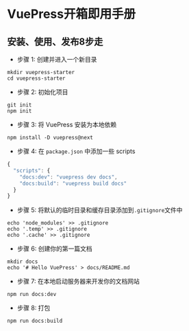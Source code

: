 # VuePress开箱即用手册

## 安装、使用、发布8步走

- 步骤 1: 创建并进入一个新目录
```shell
mkdir vuepress-starter
cd vuepress-starter
```

- 步骤 2: 初始化项目
```shell
git init
npm init
```

- 步骤 3: 将 VuePress 安装为本地依赖
```shell
npm install -D vuepress@next
```

- 步骤 4: 在 `package.json` 中添加一些 scripts
```javascript
{
  "scripts": {
    "docs:dev": "vuepress dev docs",
    "docs:build": "vuepress build docs"
  }
}
```

- 步骤 5: 将默认的临时目录和缓存目录添加到`.gitignore`文件中
```shell
echo 'node_modules' >> .gitignore
echo '.temp' >> .gitignore
echo '.cache' >> .gitignore
```

- 步骤 6: 创建你的第一篇文档
```shell
mkdir docs
echo '# Hello VuePress' > docs/README.md
```

- 步骤 7: 在本地启动服务器来开发你的文档网站
```shell
npm run docs:dev
```

- 步骤 8: 打包
```shell
npm run docs:build
```
